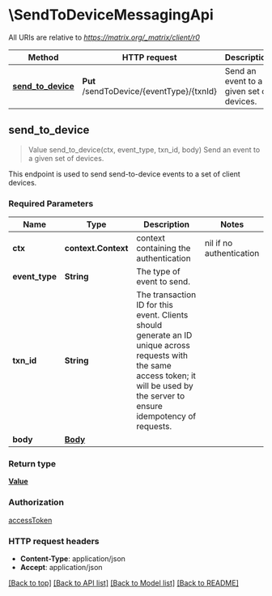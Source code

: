 # \SendToDeviceMessagingApi

All URIs are relative to *https://matrix.org/_matrix/client/r0*

Method | HTTP request | Description
------------- | ------------- | -------------
[**send_to_device**](SendToDeviceMessagingApi.md#send_to_device) | **Put** /sendToDevice/{eventType}/{txnId} | Send an event to a given set of devices.



## send_to_device

> Value send_to_device(ctx, event_type, txn_id, body)
Send an event to a given set of devices.

This endpoint is used to send send-to-device events to a set of client devices.

### Required Parameters


Name | Type | Description  | Notes
------------- | ------------- | ------------- | -------------
 **ctx** | **context.Context** | context containing the authentication | nil if no authentication
  **event_type** | **String**| The type of event to send. | 
  **txn_id** | **String**| The transaction ID for this event. Clients should generate an ID unique across requests with the same access token; it will be used by the server to ensure idempotency of requests. | 
  **body** | [**Body**](Body.md)|  | 

### Return type

[**Value**](Value.md)

### Authorization

[accessToken](../README.md#accessToken)

### HTTP request headers

- **Content-Type**: application/json
- **Accept**: application/json

[[Back to top]](#) [[Back to API list]](../README.md#documentation-for-api-endpoints) [[Back to Model list]](../README.md#documentation-for-models) [[Back to README]](../README.md)

